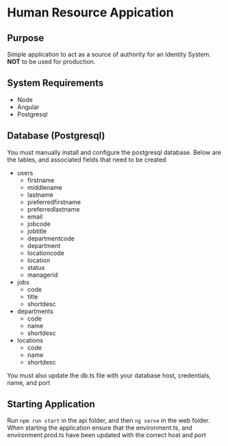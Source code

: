 # Human Resource Appication

## Purpose
Simple application to act as a source of authority for an Identity System. **NOT** to be used for production.

## System Requirements

* Node
* Angular
* Postgresql

## Database (Postgresql)

You must manually install and configure the postgresql database. Below are the tables, and associated fields that need to be created

* users
    * firstname
    * middlename
    * lastname
    * preferredfirstname
    * preferredlastname
    * email
    * jobcode
    * jobtitle
    * departmentcode
    * department
    * locationcode
    * location
    * status
    * managerid
* jobs
    * code
    * title
    * shortdesc
* departments
    * code
    * name
    * shortdesc
* locations
    * code
    * name
    * shortdesc

You must also update the db.ts file with your database host, credentials, name, and port

## Starting Application

Run `npm run start` in the api folder, and then `ng serve` in the web folder. When starting the application ensure that the environment.ts, and environment.prod.ts have been updated with the correct host and port